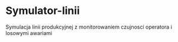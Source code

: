 # Symulator-linii
Symulacja linii produkcyjnej z monitorowaniem czujnosci operatora i losowymi awariami
